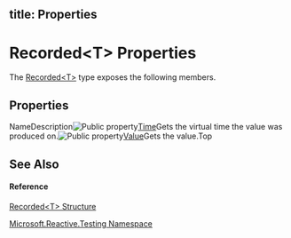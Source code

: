title: Properties
---
# Recorded\<T\> Properties

The [Recorded\<T\>](Recorded/Recorded(T)) type exposes the following members.

## Properties

NameDescription![Public property](https://reactiveui.net/assets/img/Hh211972.pubproperty(en-us,VS.103).gif "Public property")[Time](Time/Recorded(T).Time)Gets the virtual time the value was produced on.![Public property](https://reactiveui.net/assets/img/Hh211972.pubproperty(en-us,VS.103).gif "Public property")[Value](Value/Recorded(T).Value)Gets the value.Top

## See Also

#### Reference

[Recorded\<T\> Structure](Recorded/Recorded(T))

[Microsoft.Reactive.Testing Namespace](Microsoft.Reactive.Testing/Microsoft.Reactive.Testing)
